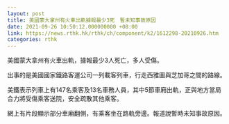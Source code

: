 ```yaml
---
layout: post
title: 美國蒙大拿州有火車出軌據報最少3死　暫未知事故原因
date: 2021-09-26 10:50:12.000000000 +08:00
link: https://news.rthk.hk/rthk/ch/component/k2/1612298-20210926.htm
categories: rthk
---
```


美國蒙大拿州有火車出軌，據報最少3人死亡，多人受傷。

出事的是美國國家鐵路客運公司一列載客列車，行走西雅圖與芝加哥之間的路線。

美鐵表示列車上有147名乘客及13名車務人員，其中5節車廂出軌，正與地方當局合力將受傷乘客送院，安全疏散其他乘客。

網上有片段顯示部分車廂翻側，有乘客坐在路軌旁邊。報道說暫時未知事故原因。

